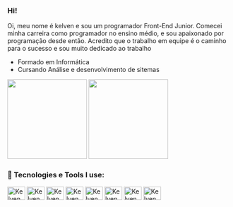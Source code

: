 ### Hi!
Oi, meu nome é kelven e sou um programador Front-End Junior. Comecei minha carreira como programador no ensino médio, e sou apaixonado por programação desde então. Acredito que o trabalho em equipe é o caminho para o sucesso e sou muito dedicado ao trabalho

- Formado em Informática  
- Cursando Análise e desenvolvimento de sitemas


<div>
 <img height="180em" src="https://github-readme-stats.vercel.app/api?username=kelvenmendes&show_icons=true&theme=dark"/>
 
 <img height="180em" src="https://github-readme-stats.vercel.app/api/top-langs/?username=kelvenmendes&layout=compact&theme=dark"/>
 
 
 ### 🧰 Tecnologies e Tools I use:
 
 <div> 
<img align ="center" alt = "Kelven Mendes" height = "30" width= "40" src = "https://cdn.jsdelivr.net/gh/devicons/devicon/icons/html5/html5-original.svg"/>
<img align ="center" alt = "Kelven Mendes" height = "30" width= "40" src = "https://cdn.jsdelivr.net/gh/devicons/devicon/icons/javascript/javascript-original.svg"/>
<img align ="center" alt = "Kelven Mendes" height = "30" width= "40" src = "https://cdn.jsdelivr.net/gh/devicons/devicon/icons/css3/css3-original.svg"/>
<img align ="center" alt = "Kelven Mendes" height = "30" width= "40" src = "https://cdn.jsdelivr.net/gh/devicons/devicon/icons/vscode/vscode-original-wordmark.svg"/>
<img align ="center" alt = "Kelven Mendes" height = "30" width= "40" src = "https://cdn.jsdelivr.net/gh/devicons/devicon/icons/git/git-original.svg"/>
<img align ="center" alt = "Kelven Mendes" height = "30" width= "40" src = "https://cdn.jsdelivr.net/gh/devicons/devicon/icons/mysql/mysql-original-wordmark.svg"/>
<img align ="center" alt = "Kelven Mendes" height = "30" width= "40" src = "https://cdn.jsdelivr.net/gh/devicons/devicon/icons/jira/jira-original.svg"/>
<img align ="center" alt = "Kelven Mendes" height = "30" width= "40" src = "https://cdn.jsdelivr.net/gh/devicons/devicon/icons/nodejs/nodejs-original.svg"/>


          

</div>
          
